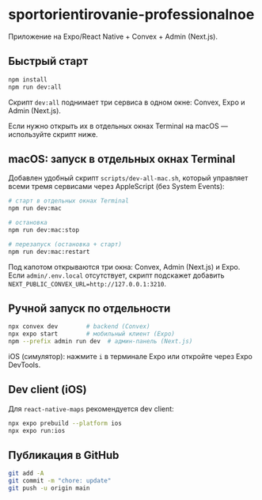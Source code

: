 # sportorientirovanie-professionalnoe

Приложение на Expo/React Native + Convex + Admin (Next.js).

## Быстрый старт

```sh
npm install
npm run dev:all
```

Скрипт `dev:all` поднимает три сервиса в одном окне: Convex, Expo и Admin (Next.js).

Если нужно открыть их в отдельных окнах Terminal на macOS — используйте скрипт ниже.

## macOS: запуск в отдельных окнах Terminal

Добавлен удобный скрипт `scripts/dev-all-mac.sh`, который управляет всеми тремя сервисами через AppleScript (без System Events):

```sh
# старт в отдельных окнах Terminal
npm run dev:mac

# остановка
npm run dev:mac:stop

# перезапуск (остановка + старт)
npm run dev:mac:restart
```

Под капотом открываются три окна: Convex, Admin (Next.js) и Expo. Если `admin/.env.local` отсутствует, скрипт подскажет добавить `NEXT_PUBLIC_CONVEX_URL=http://127.0.0.1:3210`.

## Ручной запуск по отдельности

```sh
npx convex dev        # backend (Convex)
npx expo start        # мобильный клиент (Expo)
npm --prefix admin run dev  # админ-панель (Next.js)
```

iOS (симулятор): нажмите `i` в терминале Expo или откройте через Expo DevTools.

## Dev client (iOS)
Для `react-native-maps` рекомендуется dev client:

```sh
npx expo prebuild --platform ios
npx expo run:ios
```

## Публикация в GitHub

```sh
git add -A
git commit -m "chore: update"
git push -u origin main
```
